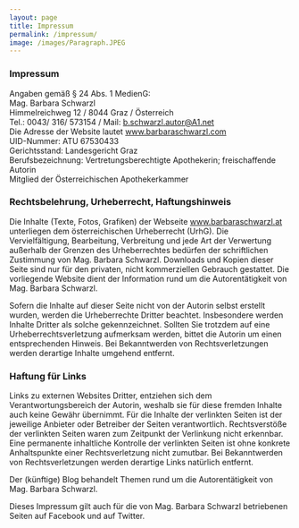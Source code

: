 ```yaml
---
layout: page
title: Impressum
permalink: /impressum/
image: /images/Paragraph.JPEG
---
```

### Impressum

Angaben gemäß § 24 Abs. 1 MedienG: <br> Mag. Barbara Schwarzl <br> Himmelreichweg 12 / 8044 Graz / Österreich <br> Tel.: 0043/ 316/ 573154 / Mail: b.schwarzl.autor@A1.net <br> Die Adresse der Website lautet www.barbaraschwarzl.com <br> UID-Nummer: ATU 67530433 <br> Gerichtsstand: Landesgericht Graz <br> Berufsbezeichnung: Vertretungsberechtigte Apothekerin; freischaffende Autorin <br> Mitglied der Österreichischen Apothekerkammer


### Rechtsbelehrung, Urheberrecht, Haftungshinweis

Die Inhalte (Texte, Fotos, Grafiken) der Webseite www.barbaraschwarzl.at unterliegen dem österreichischen Urheberrecht (UrhG). Die Vervielfältigung, Bearbeitung, Verbreitung und jede Art der Verwertung außerhalb der Grenzen des Urheberrechtes bedürfen der schriftlichen Zustimmung von Mag. Barbara Schwarzl. Downloads und Kopien dieser Seite sind nur für den privaten, nicht kommerziellen Gebrauch gestattet. Die vorliegende Website dient der Information rund um die Autorentätigkeit von Mag. Barbara Schwarzl.

Sofern die Inhalte auf dieser Seite nicht von der Autorin selbst erstellt wurden, werden die Urheberrechte Dritter beachtet. Insbesondere werden Inhalte Dritter als solche gekennzeichnet. Sollten Sie trotzdem auf eine Urheberrechtsverletzung aufmerksam werden, bittet die Autorin um einen entsprechenden Hinweis. Bei Bekanntwerden von Rechtsverletzungen werden derartige Inhalte umgehend entfernt.



### Haftung für Links

Links zu externen Websites Dritter, entziehen sich dem Verantwortungsbereich der Autorin, weshalb sie für diese fremden Inhalte auch keine Gewähr übernimmt. Für die Inhalte der verlinkten Seiten ist der jeweilige Anbieter oder Betreiber der Seiten verantwortlich. Rechtsverstöße der verlinkten Seiten waren zum Zeitpunkt der Verlinkung nicht erkennbar. <br> Eine permanente inhaltliche Kontrolle der verlinkten Seiten ist ohne konkrete Anhaltspunkte einer Rechtsverletzung nicht zumutbar. Bei Bekanntwerden von Rechtsverletzungen werden derartige Links natürlich entfernt.

Der (künftige) Blog behandelt Themen rund um die Autorentätigkeit von Mag. Barbara Schwarzl.

Dieses Impressum gilt auch für die von Mag. Barbara Schwarzl betriebenen Seiten auf Facebook und auf Twitter.


